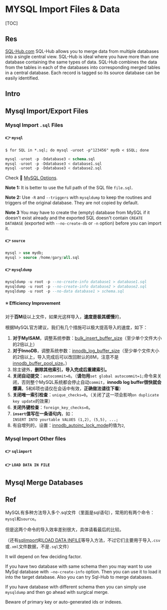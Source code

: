 # MYSQL Import Files & Data

[TOC]



## Res
[SQL-Hub.com](https://sql-hub.com/Page/index.php?Shortname=helpMSSQLMySQL)
SQL-Hub allows you to merge data from multiple databases into a single central view. SQL-Hub is ideal where you have more than one database containing the same types of data. SQL-Hub combines the data from the tables in each of the databases into corresponding merged tables in a central database. Each record is tagged so its source database can be easily identified.



## Intro


## Mysql Import/Export Files
### Mysql Import `.sql` Files
#### 👉 `mysql`
``` shell
$ for SQL in *.sql; do mysql -uroot -p"123456" mydb < $SQL; done
```

```sql
mysql -uroot -p -Ddatabase3 < schema.sql
mysql -uroot -p -Ddatabase3 < database1.sql
mysql -uroot -p -Ddatabase3 < database2.sql
```

Check 🔗 [MySQL Options](http://dev.mysql.com/doc/refman/5.0/en/mysql-command-options.html).

**Note 1:** It is better to use the full path of the SQL file `file.sql`.

**Note 2:** Use `-R` and `--triggers` with `mysqldump` to keep the routines and triggers of the original database. They are not copied by default.

**Note 3** You may have to create the (empty) database from MySQL if it doesn't exist already and the exported SQL doesn't contain `CREATE DATABASE` (exported with `--no-create-db` or `-n` option) before you can import it.


[👍 How do I import an SQL file using the command line in MySQL? | Stackoverflow]: https://stackoverflow.com/a/17666279/16542494


#### 👉 `source`
``` sql
mysql > use mydb;
mysql > source /home/gary/all.sql
```

#### 👉 `mysqldump`
```sql
mysqldump -u root -p --no-create-info database1 > database1.sql
mysqldump -u root -p --no-create-info database2 > database2.sql
mysqldump -u root -p --no-data database1 > schema.sql
```


#### ⭐️ Efficiency Improvement
对于**百M**级以上文件，如果光这样导入，**速度是极其缓慢**的，

根据MySQL官方建议，我们有几个措施可以极大提高导入的速度，如下：

1. **对于MyISAM**，调整系统参数：[bulk_insert_buffer_size](https://dev.mysql.com/doc/refman/5.7/en/server-system-variables.html#sysvar_bulk_insert_buffer_size)（至少单个文件大小的2倍以上）
2. **对于InnoDB**，调整系统参数：[innodb_log_buffer_size](https://dev.mysql.com/doc/refman/5.7/en/innodb-parameters.html#sysvar_innodb_log_buffer_size)（至少单个文件大小的2倍以上，导入完成后可以改回默认的8M，注意不是[innodb_buffer_pool_size](https://dev.mysql.com/doc/refman/5.7/en/innodb-parameters.html#sysvar_innodb_buffer_pool_size)。）
3. 除主键外，**删除其他索引，导入完成后重建索引。**
4. **关闭自动提交**：`autocommit=0`。（**请勿用**`set global autocommit=1;`命令来关闭，否则整个MySQL系统都会停止自动`commit`，**innodb log buffer很快就会爆满**，5和6项也请仅在会话中有效，**正确做法请往下看**）
5. **关闭唯一索引检查**：`unique_checks=0`。（关闭了这一项会影响`on duplicate key update`的效果）
6. **关闭外键检查**：`foreign_key_checks=0`。
7. **`insert`值写在一条语句内**，如：`INSERT INTO yourtable VALUES (1,2), (5,5), ...;`
8. 有自增列的，设置：[innodb_autoinc_lock_mode](https://dev.mysql.com/doc/refman/5.7/en/innodb-parameters.html#sysvar_innodb_autoinc_lock_mode)的值为`2`,



### Mysql Import Other files
#### 👉 `sqlimport`


#### 👉 `LOAD DATA IN FILE`



## Mysql Merge Databases






## Ref
[🤔 How can i merge two mysql databases of same characteristics with out losing any data | Stackoverflow]: https://stackoverflow.com/questions/71050494/how-can-i-merge-two-mysql-databases-of-same-characteristics-with-out-losing-any

[Can I merge two databases into one in Mysql if they both have the same schema? | Stackoverflow]: https://stackoverflow.com/questions/6526824/can-i-merge-two-databases-into-one-in-mysql-if-they-both-have-the-same-schema


[👍 MySQL导入多个.sql文件高效方法]: https://www.awaimai.com/2382.html

MySQL有多种方法导入多个.sql文件（里面是sql语句），常用的有两个命令：`mysql`和`source`。

但是这两个命令的导入效率差别很大，具体请看最后的比较。

（还有[sqlimport](https://dev.mysql.com/doc/refman/8.0/en/mysqlimport.html)和[LOAD DATA INFILE](https://dev.mysql.com/doc/refman/8.0/en/load-data.html)等导入方法，不过它们主要用于导入`.csv`或`.xml`文件数据，不是`.sql`文件）


[Will mysql import overwrite my database]: https://dba.stackexchange.com/questions/298941/will-mysql-import-overwrite-my-database


[Can we merge two databases in MySQL without affecting the data in them? If so, how can we do it? | Quora]: https://www.quora.com/Can-we-merge-two-databases-in-MySQL-without-affecting-the-data-in-them-If-so-how-can-we-do-it

It will depend on few deciding factor.

If you have two database with same schema then you may want to use MySql database with` —no-create-info` option. Then you can use it to load it into the target database. Also you can try Sql-Hub to merge databases.

If you have database with different schema then you can simply use `mysqldump` and then go ahead with surgical merge.

Beware of primary key or auto-generated ids or indexes.

[MySQL 导出数据 | 菜鸟]: https://www.runoob.com/mysql/mysql-database-export.html
